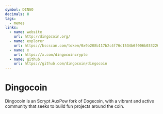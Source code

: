 ```yaml
---
symbol: DINGO
decimals: 8
tags:
  - memes
links:
  - name: website
    url: http://dingocoin.org/
  - name: explorer
    url: https://bscscan.com/token/0x9b208b117b2c4f76c1534b6f006b033220a681a4
  - name: x
    url: https://x.com/dingocoincrypto
  - name: github
    url: https://github.com/dingocoin/dingocoin
---
```


# Dingocoin

Dingocoin is an Scrypt AuxPow fork of Dogecoin, with a vibrant and active community that seeks to build fun projects around the coin.
